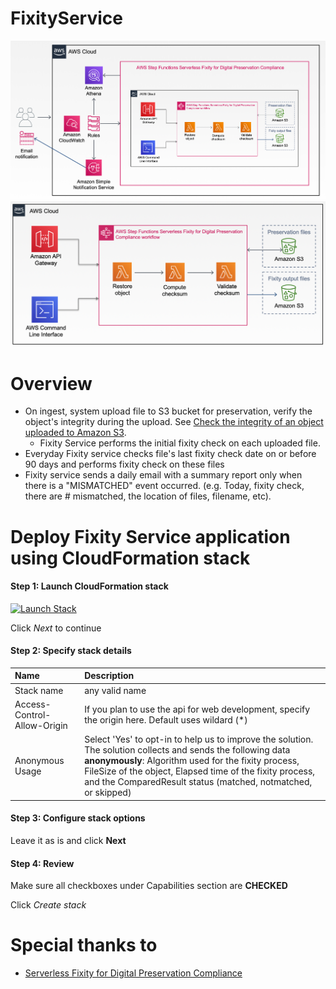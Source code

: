 # FixityService

![Overview](images/overview.png "Overview")
![Fixity workflow](images/steps.png "Fixity workflow")

# Overview
* On ingest, system upload file to S3 bucket for preservation, verify the object's integrity during the upload. See [Check the integrity of an object uploaded to Amazon S3](https://aws.amazon.com/premiumsupport/knowledge-center/data-integrity-s3/).
    * Fixity Service performs the initial fixity check on each uploaded file.
* Everyday Fixity service checks file's last fixity check date on or before 90 days and performs fixity check on these files
* Fixity service sends a daily email with a summary report only when there is a "MISMATCHED" event occurred. (e.g. Today, fixity check, there are # mismatched, the location of files, filename, etc).

# Deploy Fixity Service application using CloudFormation stack
#### Step 1: Launch CloudFormation stack
[![Launch Stack](https://cdn.rawgit.com/buildkite/cloudformation-launch-stack-button-svg/master/launch-stack.svg)](https://console.aws.amazon.com/cloudformation/home?region=us-east-1#/stacks/new?&templateURL=https://steps-fixity-us-east-1.s3.amazonaws.com/steps-fixity-solution/version1/serverless-fixity-for-digital-preservation-compliance.template)

Click *Next* to continue

#### Step 2: Specify stack details

| Name | Description |
|:---  |:------------|
| Stack name | any valid name |
| Access-Control-Allow-Origin | If you plan to use the api for web development, specify the origin here. Default uses wildard (*) |
| Anonymous Usage | Select 'Yes' to opt-in to help us to improve the solution. The solution collects and sends the following data **anonymously**: Algorithm used for the fixity process, FileSize of the object, Elapsed time of the fixity process, and the ComparedResult status (matched, notmatched, or skipped) |

#### Step 3: Configure stack options
Leave it as is and click **Next**

#### Step 4: Review
Make sure all checkboxes under Capabilities section are **CHECKED**

Click *Create stack*

# Special thanks to
* [Serverless Fixity for Digital Preservation Compliance](https://aws.amazon.com/solutions/implementations/serverless-fixity-for-digital-preservation-compliance/)
